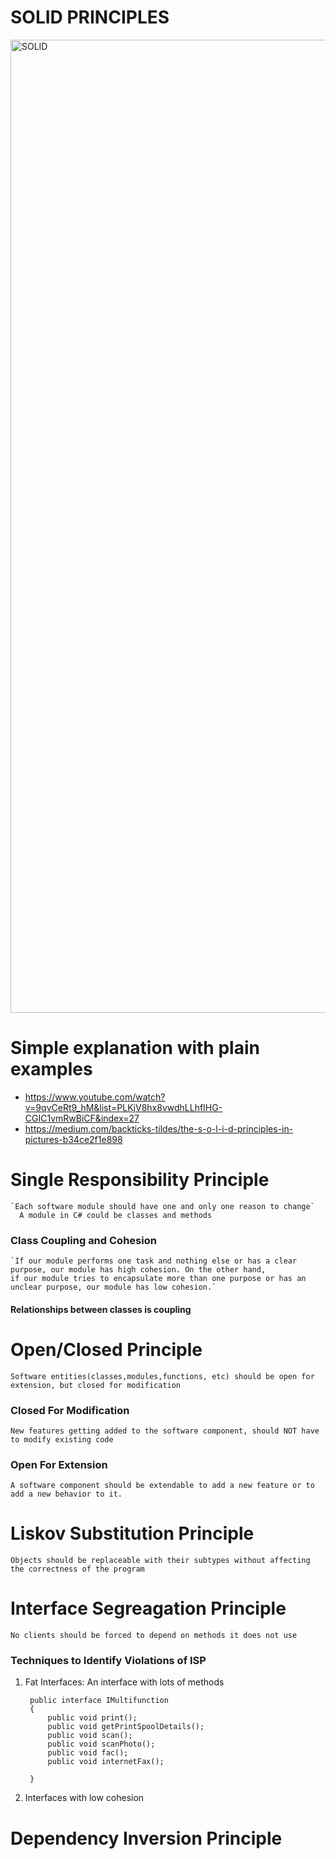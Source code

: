 # SOLID PRINCIPLES
<img width="1557" alt="SOLID" src="https://user-images.githubusercontent.com/11143215/156481834-ecd1ca25-64b9-43e3-9138-9818abf56854.PNG">



# Simple explanation with plain examples
- https://www.youtube.com/watch?v=9qvCeRt9_hM&list=PLKjV8hx8vwdhLLhfIHG-CGIC1vmRwBiCF&index=27
- https://medium.com/backticks-tildes/the-s-o-l-i-d-principles-in-pictures-b34ce2f1e898
# Single Responsibility Principle
    `Each software module should have one and only one reason to change`
      A module in C# could be classes and methods

   ### Class Coupling and Cohesion
    `If our module performs one task and nothing else or has a clear purpose, our module has high cohesion. On the other hand, 
    if our module tries to encapsulate more than one purpose or has an unclear purpose, our module has low cohesion.`
    
   #### Relationships between classes is coupling
   
# Open/Closed Principle
  `Software entities(classes,modules,functions, etc) should be open for extension, but closed for modification`
  ### Closed For Modification
    New features getting added to the software component, should NOT have to modify existing code
  
  ### Open For Extension
    A software component should be extendable to add a new feature or to add a new behavior to it.
  
# Liskov Substitution Principle
    Objects should be replaceable with their subtypes without affecting the correctness of the program

# Interface Segreagation Principle
    No clients should be forced to depend on methods it does not use
    
### Techniques to Identify Violations of ISP
1. Fat Interfaces: An interface with lots of methods

        public interface IMultifunction 
        {
            public void print();
            public void getPrintSpoolDetails();
            public void scan();
            public void scanPhoto();
            public void fac();
            public void internetFax();

        }
    
2. Interfaces with low cohesion


# Dependency Inversion Principle
 
 
   
   
